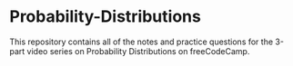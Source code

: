 # Probability-Distributions
This repository contains all of the notes and practice questions for the 3-part video series on Probability Distributions on freeCodeCamp.

